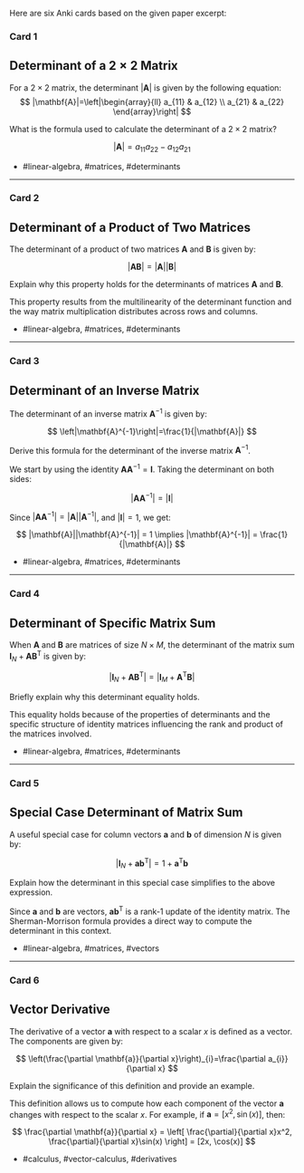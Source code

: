 Here are six Anki cards based on the given paper excerpt:

### Card 1
## Determinant of a $2 \times 2$ Matrix

For a $2 \times 2$ matrix, the determinant $|\mathbf{A}|$ is given by the following equation:
$$
|\mathbf{A}|=\left|\begin{array}{ll}
a_{11} & a_{12} \\
a_{21} & a_{22}
\end{array}\right|
$$

What is the formula used to calculate the determinant of a $2 \times 2$ matrix?

$$
|\mathbf{A}| = a_{11} a_{22} - a_{12} a_{21}
$$

- #linear-algebra, #matrices, #determinants

---

### Card 2
## Determinant of a Product of Two Matrices

The determinant of a product of two matrices $\mathbf{A}$ and $\mathbf{B}$ is given by:

$$
|\mathbf{AB}| = |\mathbf{A}||\mathbf{B}|
$$

Explain why this property holds for the determinants of matrices $\mathbf{A}$ and $\mathbf{B}$.

This property results from the multilinearity of the determinant function and the way matrix multiplication distributes across rows and columns.

- #linear-algebra, #matrices, #determinants

---

### Card 3
## Determinant of an Inverse Matrix

The determinant of an inverse matrix $\mathbf{A}^{-1}$ is given by:

$$
\left|\mathbf{A}^{-1}\right|=\frac{1}{|\mathbf{A}|}
$$

Derive this formula for the determinant of the inverse matrix $\mathbf{A}^{-1}$. 

We start by using the identity $\mathbf{A} \mathbf{A}^{-1} = \mathbf{I}$. Taking the determinant on both sides:

$$
|\mathbf{A} \mathbf{A}^{-1}| = |\mathbf{I}|
$$

Since $|\mathbf{A} \mathbf{A}^{-1}| = |\mathbf{A}||\mathbf{A}^{-1}|$, and $|\mathbf{I}| = 1$, we get:

$$
|\mathbf{A}||\mathbf{A}^{-1}| = 1 \implies |\mathbf{A}^{-1}| = \frac{1}{|\mathbf{A}|}
$$

- #linear-algebra, #matrices, #determinants

---

### Card 4
## Determinant of Specific Matrix Sum

When $\mathbf{A}$ and $\mathbf{B}$ are matrices of size $N \times M$, the determinant of the matrix sum $\mathbf{I}_N + \mathbf{A}\mathbf{B}^{\mathrm{T}}$ is given by:

$$
\left|\mathbf{I}_{N}+\mathbf{A} \mathbf{B}^{\mathrm{T}}\right|=\left|\mathbf{I}_{M}+\mathbf{A}^{\mathrm{T}} \mathbf{B}\right|
$$

Briefly explain why this determinant equality holds.

This equality holds because of the properties of determinants and the specific structure of identity matrices influencing the rank and product of the matrices involved.

- #linear-algebra, #matrices, #determinants

---

### Card 5
## Special Case Determinant of Matrix Sum

A useful special case for column vectors $\mathbf{a}$ and $\mathbf{b}$ of dimension $N$ is given by:

$$
\left|\mathbf{I}_{N}+\mathbf{a b}^{\mathrm{T}}\right|=1+\mathbf{a}^{\mathrm{T}} \mathbf{b}
$$

Explain how the determinant in this special case simplifies to the above expression.

Since $\mathbf{a}$ and $\mathbf{b}$ are vectors, $\mathbf{a}\mathbf{b}^{\mathrm{T}}$ is a rank-1 update of the identity matrix. The Sherman-Morrison formula provides a direct way to compute the determinant in this context.

- #linear-algebra, #matrices, #vectors

---

### Card 6
## Vector Derivative

The derivative of a vector $\mathbf{a}$ with respect to a scalar $x$ is defined as a vector. The components are given by:

$$
\left(\frac{\partial \mathbf{a}}{\partial x}\right)_{i}=\frac{\partial a_{i}}{\partial x}
$$

Explain the significance of this definition and provide an example.

This definition allows us to compute how each component of the vector $\mathbf{a}$ changes with respect to the scalar $x$. For example, if $\mathbf{a} = [x^2, \sin(x)]$, then:

$$
\frac{\partial \mathbf{a}}{\partial x} = \left[ \frac{\partial}{\partial x}x^2, \frac{\partial}{\partial x}\sin(x) \right] = [2x, \cos(x)]
$$

- #calculus, #vector-calculus, #derivatives